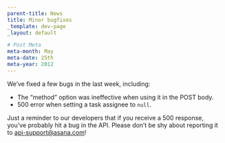 ```yaml
---
parent-title: News
title: Minor bugfixes
_template: dev-page
_layout: default

# Post Meta
meta-month: May
meta-date: 25th
meta-year: 2012
---
```

We&rsquo;ve fixed a few bugs in the last week, including:

- The &ldquo;method&rdquo; option was ineffective when using it in the POST body.
- 500 error when setting a task assignee to `null`.

Just a reminder to our developers that if you receive a 500 response, you&rsquo;ve probably hit a bug in the API. Please don&rsquo;t be shy about reporting it to <a href="mailto:api-support@asana.com">api-support@asana.com</a>!
